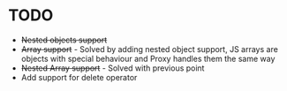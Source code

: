 # TODO
- ~~Nested objects support~~
- ~~Array support~~ - Solved by adding nested object support, JS arrays are objects with special behaviour and Proxy handles them the same way
- ~~Nested Array support~~ - Solved with previous point
- Add support for delete operator